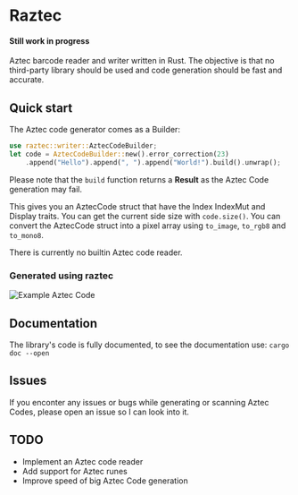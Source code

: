 # Raztec
#### **Still work in progress**

Aztec barcode reader and writer written in Rust.
The objective is that no third-party library should be used and code generation
should be fast and accurate.

## Quick start

The Aztec code generator comes as a Builder:
```Rust
use raztec::writer::AztecCodeBuilder;
let code = AztecCodeBuilder::new().error_correction(23)
    .append("Hello").append(", ").append("World!").build().unwrap();
```
Please note that the `build` function returns a **Result** as the Aztec Code
generation may fail.

This gives you an AztecCode struct that have the Index IndexMut and Display
traits. You can get the current side size with `code.size()`.
You can convert the AztecCode struct into a pixel array using `to_image`,
`to_rgb8` and `to_mono8`.

There is currently no builtin Aztec code reader.

### Generated using raztec

![Example Aztec Code](https://i.imgur.com/HmgLg70.png)

## Documentation

The library's code is fully documented, to see the documentation use:
```cargo doc --open```

## Issues

If you enconter any issues or bugs while generating or scanning Aztec Codes,
please open an issue so I can look into it.

## TODO

- Implement an Aztec code reader
- Add support for Aztec runes
- Improve speed of big Aztec Code generation
